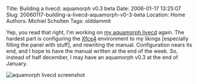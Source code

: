 Title: Building a livecd: aquamorph v0.3 beta
Date: 2006-01-17 13:25:07
Slug: 20060117-building-a-livecd-aquamorph-v0-3-beta
Location: Home
Authors: Michiel Scholten
Tags: olddammit

<p>Yep, you read that right, I'm working on <a href="http://aquariusoft.org/page/linux/aquamorph/">my aquamorph livecd</a> again. The hardest part is configuring the <a href="http://www.xfce.org/">Xfce4</a> environment to my likings [especially filling the panel with stuff], and rewriting the manual. Configuration nears its end, and I hope to have the manual written at the end of the week. So, instead of half december, I may have an aquamorph v0.3 at the end of January.</p>

<div class="content-image"><div><img src="/~mbscholt/images/content/20060117_aquamorph.png" alt="aquamorph livecd screenshot" title="aquamorph: some programs" /></div></div>
<br style="clear: both;" />
